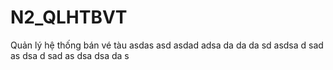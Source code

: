 # N2_QLHTBVT
Quản lý hệ thống bán vé tàu
asdas asd
asdad
adsa
da
da
da
sd
asdsa
d
sad
as
dsa
d
sad
as
dsa
dsa
da
s

